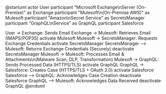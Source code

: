 @startuml
actor User
participant "Microsoft Exchange\nServer (On-Premise)" as Exchange
participant "Mulesoft\n(On-Premise AWS)" as Mulesoft
participant "Amazon\nSecret Service" as SecretsManager
participant "GraphQL\nService" as GraphQL
participant Salesforce

User -> Exchange: Sends Email
Exchange -> Mulesoft: Retrieves Email (IMAPS/POP3S)
activate Mulesoft
Mulesoft -> SecretsManager: Requests Exchange Credentials
activate SecretsManager
SecretsManager --> Mulesoft: Returns Exchange Credentials (Securely)
deactivate SecretsManager
Mulesoft -> Mulesoft: Processes Email & Attachments\n(Malware Scan, DLP, Transformation)
Mulesoft -> GraphQL: Sends Processed Data (HTTPS/TLS)
activate GraphQL
GraphQL -> Salesforce: Creates Case (HTTPS/TLS + OAuth 2.0)
activate Salesforce
Salesforce --> GraphQL: Acknowledges Case Creation
deactivate Salesforce
GraphQL --> Mulesoft: Acknowledges Data Received
deactivate GraphQL
@enduml

